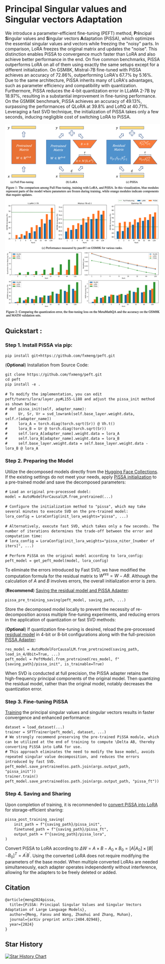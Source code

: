 # **P**r**i**ncipal **S**ingular values and **S**ingular vectors **A**daptation

We introduce a parameter-efficient fine-tuning (PEFT) method, **P**r**i**ncipal **S**ingular values and **S**ingular vectors **A**daptation (PiSSA), which optimizes the essential singular values and vectors while freezing the "noisy" parts. In comparison, LoRA freezes the original matrix and updates the "noise". This distinction enables PiSSA to convergence much faster than LoRA and also achieve better performance in the end. On five common benchmarks, PiSSA outperforms LoRA on all of them using exactly the same setups except for a different initialization. On GSM8K, Mistral-7B fine-tuned with PiSSA achieves an accuracy of 72.86\%, outperforming LoRA's 67.7\% by 5.16\%.
Due to the same architecture, PiSSA inherits many of LoRA's advantages, such as parameter efficiency and compatibility with quantization. 
Furthermore, PiSSA reduces the 4-bit quantization error in LLaMA 2-7B by 18.97\%, resulting in a substantial improvement in fine-tuning performance. On the GSM8K benchmark, PiSSA achieves an accuracy of 49.13\%, surpassing the performances of QLoRA at 39.8\% and LoftQ at 40.71\%.
Leveraging a fast SVD technique, the initialization of PiSSA takes only a few seconds, inducing negligible cost of switching LoRA to PiSSA.

![PiSSA](./assets/full-lora-pissa.png)
![GSM8K](./assets/gsm8k.png)
![GSM8K](./assets/quantization.png)


## Quickstart :


### Step 1. Install PiSSA via pip:
```
pip install git+https://github.com/fxmeng/peft.git
```
(**Optional**) Installation from Source Code:
```
git clone https://github.com/fxmeng/peft.git
cd peft
pip install -e .

# To modify the implementation, you can edit peft/tuners/lora/layer.py#L155-L188 and adjust the pissa_init method as shown below:
# def pissa_init(self, adapter_name):
#     Ur, Sr, Vr = svd_lowrank(self.base_layer.weight.data, self.r[adapter_name])
#     lora_A = torch.diag(torch.sqrt(Sr)) @ Vh.t()
#     lora_B = Ur @ torch.diag(torch.sqrt(Sr))
#     self.lora_A[adapter_name].weight.data = lora_A
#     self.lora_B[adapter_name].weight.data = lora_B
#     self.base_layer.weight.data = self.base_layer.weight.data - lora_B @ lora_A
```

### Step 2. Preparing the Model
Utilize the decomposed models directly from the [Hugging Face Collections](https://huggingface.co/collections/fxmeng/pissa-661ce700721235e542a5d7a8).
If the existing settings do not meet your needs, apply [PiSSA initialization](https://github.com/fxmeng/peft/blob/606a69279480bbdea847f4e5247804bdf7e6b898/examples/pissa_finetuning/pissa_finetuning.py#L85-L103) to a pre-trained model and save the decomposed parameters:

```
# Load an original pre-processed dodel:
model = AutoModelForCausalLM.from_pretrained(...)

# Configure the initialization method to "pissa", which may take several minutes to execute SVD on the pre-trained model:
lora_config = LoraConfig(init_lora_weights="pissa", ...) 

# Alternatively, execute fast SVD, which takes only a few seconds. The number of iterations determines the trade-off between the error and computation time:
# lora_config = LoraConfig(init_lora_weights="pissa_niter_[number of iters]", ...) 

# Perform PiSSA on the original model according to lora_config:
peft_model = get_peft_model(model, lora_config)
```
To eliminate the errors introduced by Fast SVD, we have modified the computation formula for the residual matrix to $W^{res} = W - AB$. Although the calculation of $A$ and $B$ involves errors, the overall initialization error is zero.


(**Recommend**) [Saving the residual model and PiSSA Adapter](https://github.com/fxmeng/peft/blob/51161a52cac3a736d931d90e676b24a32c4f8cd6/src/peft/utils/pissa_utils.py#L27-L51):
```
pissa_pre_training_saving(peft_model, saving_path, ...)
```
Store the decomposed model locally to prevent the necessity of re-decomposition across multiple fine-tuning experiments, and reducing errors in the application of quantization or fast SVD methods:

(**Optional**) If quantization fine-tuning is desired, reload the pre-processed [residual model](https://github.com/fxmeng/peft/blob/606a69279480bbdea847f4e5247804bdf7e6b898/examples/pissa_finetuning/pissa_finetuning.py#L107-L116) in 4-bit or 8-bit configurations along with the full-precision [PiSSA Adapter](https://github.com/fxmeng/peft/blob/606a69279480bbdea847f4e5247804bdf7e6b898/examples/pissa_finetuning/pissa_finetuning.py#L122):
```
res_model = AutoModelForCausalLM.from_pretrained(saving_path, load_in_4/8bit=True, ...)
peft_model = PeftModel.from_pretrained(res_model, f"{saving_path}/pissa_init", is_trainable=True)
```
When SVD is conducted at full precision, the PiSSA adapter retains the high-frequency principal components of the original model. 
Then quantizing the residual model, rather than the original model, notably decreases the quantization error.

### Step 3. Fine-tuning PiSSA
[Training](https://github.com/fxmeng/peft/blob/51161a52cac3a736d931d90e676b24a32c4f8cd6/examples/pissa_finetuning/pissa_finetuning.py#L131-L139) the principal singular values and singular vectors results in faster convergence and enhanced performance:
```
dataset = load_dataset(...)
trainer = SFTTrainer(peft_model, dataset, ...)
# We strongly recommend preserving the pre-trained PiSSA module, which can be utilized at the end of training to compute \Delta AB, thereby converting PiSSA into LoRA for use. 
# This approach eliminates the need to modify the base model, avoids repeated singular value decomposition, and reduces the errors introduced by fast SVD.
peft_model.save_pretrained(os.path.join(args.output_path, "pissa_init"))
trainer.train()
peft_model.save_pretrained(os.path.join(args.output_path, "pissa_ft"))
```

### Step 4. Saving and Sharing
Upon completion of training, it is recommended to [convert PiSSA into LoRA](https://github.com/fxmeng/peft/blob/51161a52cac3a736d931d90e676b24a32c4f8cd6/src/peft/utils/pissa_utils.py#L60-L99) for storage-efficient sharing:

```
pissa_post_training_saving(
    init_path = f"{saving_path}/pissa_init",
    finetuned_path = f"{saving_path}/pissa_ft",
    output_path = f"{saving_path}/pissa_lora",
)
```
Convert PiSSA to LoRA according to $\Delta W = A \times B - A_0 \times B_0 =  [A | A_0] \times [B | -B_0]^T=A^{'}B^{'}$.
Using the converted LoRA does not require modifying the parameters of the base model. When multiple converted LoRAs are needed simultaneously, each adapter operates independently without interference, allowing for the adapters to be freely deleted or added.

## Citation
```
@article{meng2024pissa,
  title={PiSSA: Principal Singular Values and Singular Vectors Adaptation of Large Language Models},
  author={Meng, Fanxu and Wang, Zhaohui and Zhang, Muhan},
  journal={arXiv preprint arXiv:2404.02948},
  year={2024}
}
```

## Star History

[![Star History Chart](https://api.star-history.com/svg?repos=GraphPKU/PiSSA&type=Date)](https://star-history.com/#GraphPKU/PiSSA&Date)